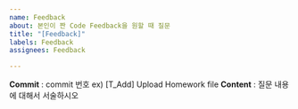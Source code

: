 ```yaml
---
name: Feedback
about: 본인이 짠 Code Feedback을 원할 때 질문
title: "[Feedback]"
labels: Feedback
assignees: Feedback

---
```


**Commit** : commit 번호 ex) [T_Add] Upload Homework file
**Content** : 질문 내용에 대해서 서술하시오
